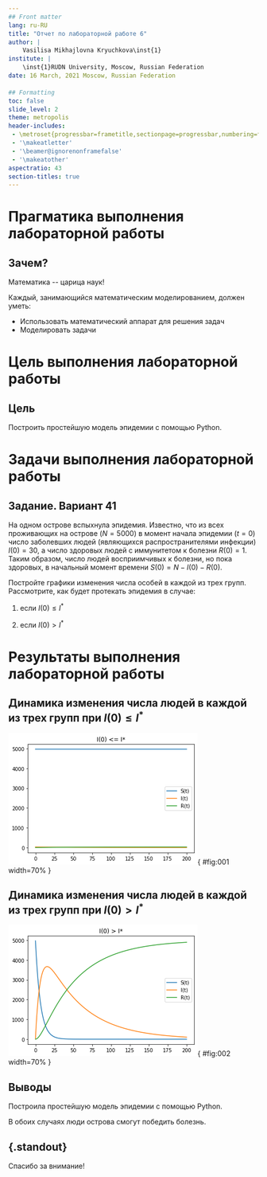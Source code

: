 ```yaml
---
## Front matter
lang: ru-RU
title: "Отчет по лабораторной работе 6"
author: |
	Vasilisa Mikhajlovna Kryuchkova\inst{1}
institute: |
	\inst{1}RUDN University, Moscow, Russian Federation
date: 16 March, 2021 Moscow, Russian Federation

## Formatting
toc: false
slide_level: 2
theme: metropolis
header-includes: 
 - \metroset{progressbar=frametitle,sectionpage=progressbar,numbering=fraction}
 - '\makeatletter'
 - '\beamer@ignorenonframefalse'
 - '\makeatother'
aspectratio: 43
section-titles: true
---
```


# **Прагматика выполнения лабораторной работы**

## Зачем?

Математика -- царица наук!

Каждый, занимающийся математическим моделированием, должен уметь:

* Использовать математический аппарат для решения задач
* Моделировать задачи

# **Цель выполнения лабораторной работы**

## Цель

Построить простейшую модель эпидемии с помощью Python.

# **Задачи выполнения лабораторной работы**

## Задание. Вариант 41

На одном острове вспыхнула эпидемия. Известно, что из всех проживающих на острове ($N = 5000$) в момент начала эпидемии ($t = 0$) число заболевших людей
(являющихся распространителями инфекции) $I(0) = 30$, а число здоровых людей с иммунитетом к болезни $R(0) = 1$. Таким образом, число людей восприимчивых к
болезни, но пока здоровых, в начальный момент времени $S(0) = N - I(0) - R(0)$.

Постройте графики изменения числа особей в каждой из трех групп.
Рассмотрите, как будет протекать эпидемия в случае:

1) если $I(0) \leq I^*$

2) если $I(0) > I^*$

# **Результаты выполнения лабораторной работы**

## Динамика изменения числа людей в каждой из трех групп при $I(0) \leq I^*$

![](image/1.png){ #fig:001 width=70% } 

## Динамика изменения числа людей в каждой из трех групп при $I(0) > I^*$

![](image/2.png){ #fig:002 width=70% }

## Выводы

Построила простейшую модель эпидемии с помощью Python.

В обоих случаях люди острова смогут победить болезнь.

## {.standout}

Спасибо за внимание!
